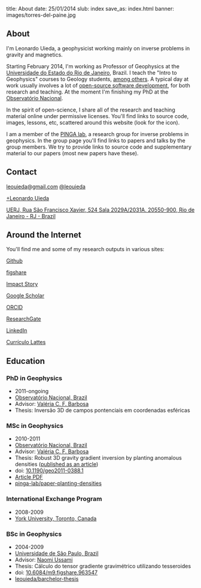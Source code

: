 title: About
date: 25/01/2014
slub: index
save_as: index.html
banner: images/torres-del-paine.jpg

<div class="row">

<div class="col-md-4">

<h2>About</h2>

<p>
I'm Leonardo Uieda,
a geophysicist working mainly on inverse problems in gravity and magnetics.
</p>

<p>
Starting February 2014,
I'm working as Professor of Geophysics at the
<a href="http://www.uerj.br">Universidade do Estado do Rio de Janeiro</a>,
Brazil.
I teach the "Intro to Geophysics" courses to Geology students,
<a href="teaching/">among others</a>.
A typical day at work usually involves a lot of
<a href="https://github.com/leouieda">open-source software development</a>,
for both research and teaching.
At the moment I'm finishing my PhD
at the <a href="http://www.on.br">Observatório Nacional</a>.
</p>

<p>
In the spirit of open-science,
I share all of the research and
teaching material online under permissive licenses.
You'll find links to source code, images, lessons, etc, scattered around this
website
(look for the <i class="fa fa-github-square fa-fw"></i> icon).
</p>

<p>
I am a member of the
<a href="http://www.pinga-lab.org">PINGA lab</a>,
a research group for inverse problems in geophysics.
In the group page you'll find links to papers and talks by the group members.
We try to provide links to source code and supplementary material to our
papers (most new papers have these).
</p>

</div>

<div class="col-md-4">

<h2>Contact</h2>

<div class="list-group">
<a class="list-group-item" href="mailto:leouieda@gmail.com">
<i class="fa fa-envelope fa-fw fa-lg"></i> leouieda@gmail.com</a>

<a class="list-group-item" href="https://twitter.com/leouieda">
<i class="fa fa-twitter fa-fw fa-lg"></i> @leouieda</a>

<a class="list-group-item"
   href="https://plus.google.com/u/0/+LeonardoUieda">
<i class="fa fa-google-plus-square fa-fw fa-lg"></i> +Leonardo Uieda</a>

<a class="list-group-item" href="https://goo.gl/maps/7jGIq">
<i class="fa fa-map-marker fa-fw fa-lg"></i>
UERJ, Rua São Francisco Xavier, 524 Sala 2029A/2031A.
20550-900, Rio de Janeiro - RJ - Brazil</a>
</div>

</div>
<div class="col-md-4">

<h2>Around the Internet</h2>

You'll find me and some of my research outputs in various sites:

<div class="list-group">
<a class="list-group-item"
   href="https://github.com/leouieda">
<i class="fa fa-github-square fa-fw fa-lg" title="Github"></i>
Github</a>

<a class="list-group-item"
   href="http://figshare.com/authors/Leonardo%20Uieda/97471">
<i class="ai ai-figshare fa-fw fa-lg" title="figshare"></i>
figshare</a>

<a class="list-group-item"
   href="http://impactstory.org/leouieda">
<i class="ai ai-impactstory fa-fw fa-lg" title="ImpactStory"></i>
Impact Story</a>

<a class="list-group-item"
   href="http://scholar.google.com.br/citations?user=qfmPrUEAAAAJ">
<i class="ai ai-google-scholar fa-fw fa-lg" title="Google Scholar"></i>
Google Scholar</a>

<a class="list-group-item"
   href="http://orcid.org/0000-0001-6123-9515">
<i class="ai ai-orcid fa-fw fa-lg" title="ORCID"></i>
ORCID</a>

<a class="list-group-item"
   href="https://www.researchgate.net/profile/Leonardo_Uieda">
<i class="ai ai-researchgate fa-fw fa-lg" title="ResearchGate"></i>
ResearchGate</a>

<a class="list-group-item"
   href="http://www.linkedin.com/in/uieda">
<i class="fa fa-linkedin fa-fw fa-lg" title="LinkedIn"></i>
LinkedIn</a>

<a class="list-group-item"
   href="http://lattes.cnpq.br/8939551682050504">
<i class="fa fa-file-text fa-fw fa-lg" title="LinkedIn"></i>
Currículo Lattes</a>
</div>

</div>
</div><!-- row -->

<div class="row">
<div class="col-md-4">

<h2>Education</h2>

</div>
</div><!-- row -->

<div class="row">
<div class="col-md-4">

<h3><b>PhD</b> in Geophysics</h3>

<ul class="fa-ul">
<li><i class="fa-li fa fa-calendar fa-fw"></i>
    2011-ongoing
</li>
<li><i class="fa-li fa fa-university fa-fw"></i>
    <a href="http://www.on.br">Observatório Nacional, Brazil</a>
</li>
<li><i class="fa-li fa fa-graduation-cap fa-fw"></i>
    Advisor:
    <a href="http://lattes.cnpq.br/0391036221142471">Valéria C. F. Barbosa</a>
</li>
<li><i class="fa-li fa fa-book fa-fw"></i>
    Thesis: Inversão 3D de campos pontenciais em coordenadas esféricas
</li>
</ul>

</div>
<div class="col-md-4">

<h3><b>MSc</b> in Geophysics</h3>

<ul class="fa-ul">
<li><i class="fa-li fa fa-calendar fa-fw"></i>
    2010-2011
</li>
<li><i class="fa-li fa fa-university fa-fw"></i>
    <a href="http://www.on.br">Observatório Nacional, Brazil</a>
</li>
<li><i class="fa-li fa fa-graduation-cap fa-fw"></i>
    Advisor:
    <a href="http://lattes.cnpq.br/0391036221142471">Valéria C. F. Barbosa</a>
</li>
<li><i class="fa-li fa fa-book fa-fw"></i>
    Thesis:
    Robust 3D gravity gradient inversion by planting anomalous densities
    (<a href="papers/paper-planting-anomalous-densities-2012.html">published as an article</a>)
</li>
<li><i class="fa-li fa fa-external-link fa-fw"></i>
    doi:
    <a href="http://library.seg.org/doi/abs/10.1190/geo2011-0388.1">10.1190/geo2011-0388.1</a>
</li>
<li><i class="fa-li fa fa-file-pdf-o fa-fw"></i>
    <a href="pdf/paper-planting-anomalous-densities-2012.pdf">Article PDF</a>
</li>
<li><i class="fa-li fa fa-github-square fa-fw"></i>
    <a href="https://github.com/pinga-lab/paper-planting-densities">pinga-lab/paper-planting-densities</a>
</li>
</ul>

</div>
<div class="col-md-4">

<h3>International <b>Exchange</b> Program</h3>
<ul class="fa-ul">
<li><i class="fa-li fa fa-calendar fa-fw"></i>
    2008-2009
</li>
<li><i class="fa-li fa fa-university fa-fw"></i>
    <a href="http://www.yorku.ca/esse/">York University, Toronto, Canada</a>
</li>
</ul>

<h3><b>BSc</b> in Geophysics</h3>

<ul class="fa-ul">
<li><i class="fa-li fa fa-calendar fa-fw"></i>
    2004-2009
</li>
<li><i class="fa-li fa fa-university fa-fw"></i>
    <a href="http://www.iag.usp.br">Universidade de São Paulo, Brazil</a>
</li>
<li><i class="fa-li fa fa-graduation-cap fa-fw"></i>
    Advisor:
    <a href="http://lattes.cnpq.br/6704246490515612">Naomi Ussami</a>
</li>
<li><i class="fa-li fa fa-book fa-fw"></i>
    Thesis: Cálculo do tensor gradiente gravimétrico utilizando tesseroides
</li>
<li><i class="fa-li fa fa-external-link fa-fw"></i>
    doi:
    <a href="http://dx.doi.org/10.6084/m9.figshare.963547">10.6084/m9.figshare.963547</a>
</li>
<li><i class="fa-li fa fa-github-square fa-fw"></i>
    <a href="https://github.com/leouieda/barchelor-thesis">leouieda/barchelor-thesis</a>
</li>
</ul>

</div>
</div><!-- row -->

